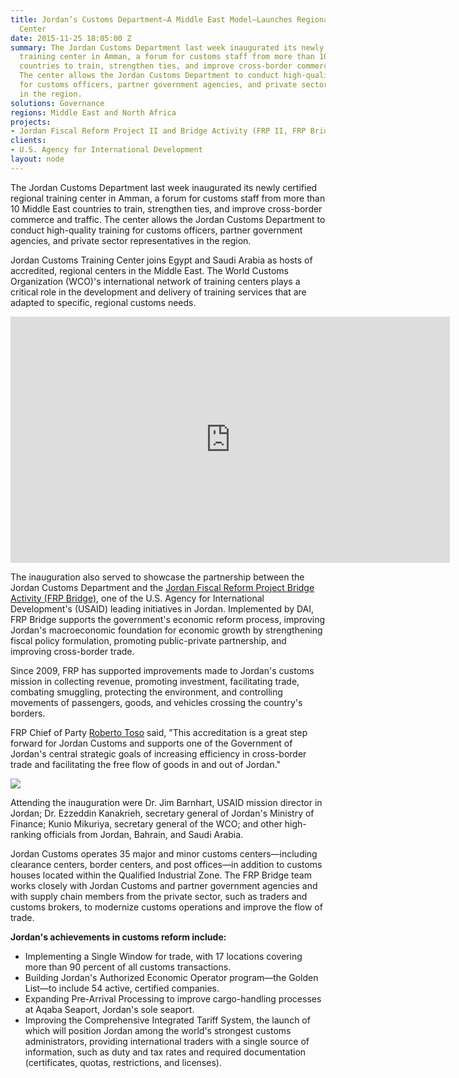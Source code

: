 ```yaml
---
title: Jordan’s Customs Department—A Middle East Model—Launches Regional Training
  Center
date: 2015-11-25 18:05:00 Z
summary: The Jordan Customs Department last week inaugurated its newly certified regional
  training center in Amman, a forum for customs staff from more than 10 Middle East
  countries to train, strengthen ties, and improve cross-border commerce and traffic.
  The center allows the Jordan Customs Department to conduct high-quality training
  for customs officers, partner government agencies, and private sector representatives
  in the region.
solutions: Governance
regions: Middle East and North Africa
projects:
- Jordan Fiscal Reform Project II and Bridge Activity (FRP II, FRP Bridge)
clients:
- U.S. Agency for International Development
layout: node
---
```


The Jordan Customs Department last week inaugurated its newly certified regional training center in Amman, a forum for customs staff from more than 10 Middle East countries to train, strengthen ties, and improve cross-border commerce and traffic. The center allows the Jordan Customs Department to conduct high-quality training for customs officers, partner government agencies, and private sector representatives in the region.

Jordan Customs Training Center joins Egypt and Saudi Arabia as hosts of accredited, regional centers in the Middle East. The World Customs Organization (WCO)'s international network of training centers plays a critical role in the development and delivery of training services that are adapted to specific, regional customs needs.

<iframe allowfullscreen="" frameborder="0" height="394" mozallowfullscreen="" src="https://player.vimeo.com/video/147594138" webkitallowfullscreen="" width="703"></iframe>

The inauguration also served to showcase the partnership between the Jordan Customs Department and the [Jordan Fiscal Reform Project Bridge Activity (FRP Bridge)][1], one of the U.S. Agency for International Development's (USAID) leading initiatives in Jordan. Implemented by DAI, FRP Bridge supports the government's economic reform process, improving Jordan's macroeconomic foundation for economic growth by strengthening fiscal policy formulation, promoting public-private partnership, and improving cross-border trade.

Since 2009, FRP has supported improvements made to Jordan's customs mission in collecting revenue, promoting investment, facilitating trade, combating smuggling, protecting the environment, and controlling movements of passengers, goods, and vehicles crossing the country's borders.

FRP Chief of Party [Roberto Toso][2] said, "This accreditation is a great step forward for Jordan Customs and supports one of the Government of Jordan's central strategic goals of increasing efficiency in cross-border trade and facilitating the free flow of goods in and out of Jordan."

![][3]

Attending the inauguration were Dr. Jim Barnhart, USAID mission director in Jordan; Dr. Ezzeddin Kanakrieh, secretary general of Jordan's Ministry of Finance; Kunio Mikuriya, secretary general of the WCO; and other high-ranking officials from Jordan, Bahrain, and Saudi Arabia.

Jordan Customs operates 35 major and minor customs centers—including clearance centers, border centers, and post offices—in addition to customs houses located within the Qualified Industrial Zone. The FRP Bridge team works closely with Jordan Customs and partner government agencies and with supply chain members from the private sector, such as traders and customs brokers, to modernize customs operations and improve the flow of trade.

**Jordan's achievements in customs reform include:**

* Implementing a Single Window for trade, with 17 locations covering more than 90 percent of all customs transactions.
* Building Jordan's Authorized Economic Operator program—the Golden List—to include 54 active, certified companies.
* Expanding Pre-Arrival Processing to improve cargo-handling processes at Aqaba Seaport, Jordan's sole seaport.
* Improving the Comprehensive Integrated Tariff System, the launch of which will position Jordan among the world's strongest customs administrators, providing international traders with a single source of information, such as duty and tax rates and required documentation (certificates, quotas, restrictions, and licenses).

[1]: /our-work/projects/jordan-fiscal-reform-project-ii-and-bridge-activity-frp-ii-frp-bridge
[2]: /who-we-are/our-team/roberto-toso
[3]: https://assetify-dai.com/news/jordan-training.jpg
